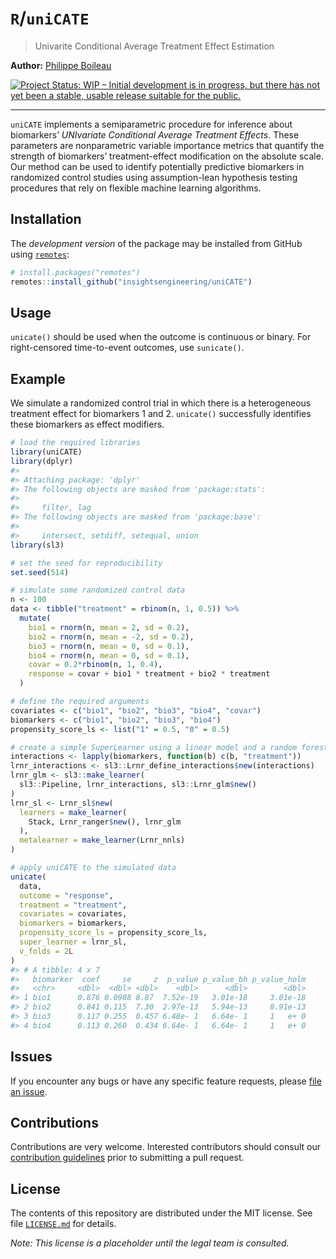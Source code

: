 
<!-- README.md is generated from README.Rmd. Please edit that file -->

# `R`/`uniCATE`

> Univarite Conditional Average Treatment Effect Estimation

**Author:** [Philippe Boileau](https://pboileau.ca/)

<!-- badges: start -->

[![Project Status: WIP – Initial development is in progress, but there
has not yet been a stable, usable release suitable for the
public.](https://www.repostatus.org/badges/latest/wip.svg)](https://www.repostatus.org/#wip)
<!-- badges: end -->

------------------------------------------------------------------------

`uniCATE` implements a semiparametric procedure for inference about
biomarkers’ *UNIvariate Conditional Average Treatment Effects*. These
parameters are nonparametric variable importance metrics that quantify
the strength of biomarkers’ treatment-effect modification on the
absolute scale. Our method can be used to identify potentially
predictive biomarkers in randomized control studies using
assumption-lean hypothesis testing procedures that rely on flexible
machine learning algorithms.

## Installation

The *development version* of the package may be installed from GitHub
using [`remotes`](https://CRAN.R-project.org/package=remotes):

``` r
# install.packages("remotes")
remotes::install_github("insightsengineering/uniCATE")
```

## Usage

`unicate()` should be used when the outcome is continuous or binary. For
right-censored time-to-event outcomes, use `sunicate()`.

## Example

We simulate a randomized control trial in which there is a heterogeneous
treatment effect for biomarkers 1 and 2. `unicate()` successfully
identifies these biomarkers as effect modifiers.

``` r
# load the required libraries
library(uniCATE)
library(dplyr)
#> 
#> Attaching package: 'dplyr'
#> The following objects are masked from 'package:stats':
#> 
#>     filter, lag
#> The following objects are masked from 'package:base':
#> 
#>     intersect, setdiff, setequal, union
library(sl3)

# set the seed for reproducibility
set.seed(514)

# simulate some randomized control data
n <- 100
data <- tibble("treatment" = rbinom(n, 1, 0.5)) %>%
  mutate(
    bio1 = rnorm(n, mean = 2, sd = 0.2),
    bio2 = rnorm(n, mean = -2, sd = 0.2),
    bio3 = rnorm(n, mean = 0, sd = 0.1),
    bio4 = rnorm(n, mean = 0, sd = 0.1),
    covar = 0.2*rbinom(n, 1, 0.4),
    response = covar + bio1 * treatment + bio2 * treatment
  )

# define the required arguments
covariates <- c("bio1", "bio2", "bio3", "bio4", "covar")
biomarkers <- c("bio1", "bio2", "bio3", "bio4")
propensity_score_ls <- list("1" = 0.5, "0" = 0.5)

# create a simple SuperLearner using a linear model and a random forest
interactions <- lapply(biomarkers, function(b) c(b, "treatment"))
lrnr_interactions <- sl3::Lrnr_define_interactions$new(interactions)
lrnr_glm <- sl3::make_learner(
  sl3::Pipeline, lrnr_interactions, sl3::Lrnr_glm$new()
)
lrnr_sl <- Lrnr_sl$new(
  learners = make_learner(
    Stack, Lrnr_ranger$new(), lrnr_glm
  ),
  metalearner = make_learner(Lrnr_nnls)
)

# apply uniCATE to the simulated data
unicate(
  data,
  outcome = "response",
  treatment = "treatment",
  covariates = covariates,
  biomarkers = biomarkers,
  propensity_score_ls = propensity_score_ls,
  super_learner = lrnr_sl,
  v_folds = 2L
)
#> # A tibble: 4 x 7
#>   biomarker  coef     se     z  p_value p_value_bh p_value_holm
#>   <chr>     <dbl>  <dbl> <dbl>    <dbl>      <dbl>        <dbl>
#> 1 bio1      0.876 0.0988 8.87  7.52e-19   3.01e-18     3.01e-18
#> 2 bio2      0.841 0.115  7.30  2.97e-13   5.94e-13     8.91e-13
#> 3 bio3      0.117 0.255  0.457 6.48e- 1   6.64e- 1     1   e+ 0
#> 4 bio4      0.113 0.260  0.434 6.64e- 1   6.64e- 1     1   e+ 0
```

## Issues

If you encounter any bugs or have any specific feature requests, please
[file an issue](https://github.com/insightsengineering/uniCATE/issues).

## Contributions

Contributions are very welcome. Interested contributors should consult
our [contribution
guidelines](https://github.com/insightsengineering/uniCATE/blob/master/.github/CONTRIBUTING.md)
prior to submitting a pull request.

## License

The contents of this repository are distributed under the MIT license.
See file
[`LICENSE.md`](https://github.com/insightsengineering/uniCATE/blob/main/LICENSE.md)
for details.

*Note: This license is a placeholder until the legal team is consulted.*
